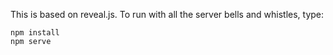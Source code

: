 This is based on reveal.js. To run with all the server bells and whistles, type:

```
npm install
npm serve
```
